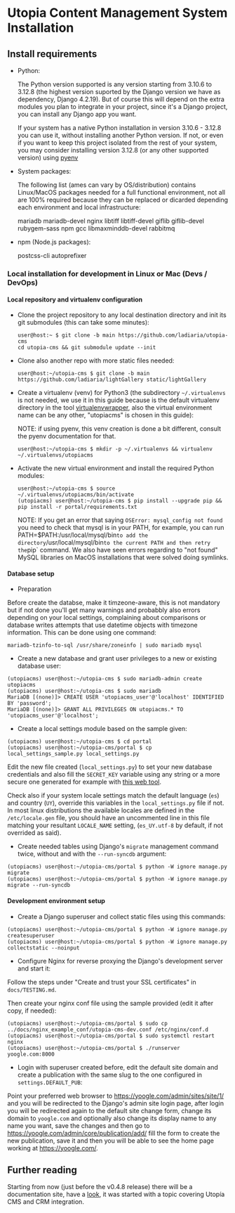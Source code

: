 # Utopia Content Management System Installation

## Install requirements

- Python:

  The Python version supported is any version starting from 3.10.6 to 3.12.8 (the highest version suported by the Django version we have as dependency, Django 4.2.19). But of course this will depend on the extra modules you plan to integrate in your project, since it's a Django project, you can install any Django app you want.

  If your system has a native Python installation in version 3.10.6 - 3.12.8 you can use it, without installing another Python version. If not, or even if you want to keep this project isolated from the rest of your system, you may consider installing version 3.12.8 (or any other supported version) using [pyenv](https://github.com/pyenv/pyenv)

- System packages:

  The following list (ames can vary by OS/distribution) contains Linux/MacOS packages needed for a full functional environment, not all are 100% required because they can be replaced or dicarded depending each environment and local infrastructure:

  mariadb mariadb-devel nginx libtiff libtiff-devel giflib giflib-devel rubygem-sass npm gcc libmaxminddb-devel rabbitmq

- npm (Node.js packages):

  postcss-cli autoprefixer

### Local installation for development in Linux or Mac (Devs / DevOps)

#### Local repository and virtualenv configuration

- Clone the project repository to any local destination directory and init its git submodules (this can take some minutes):

  ```
  user@host:~ $ git clone -b main https://github.com/ladiaria/utopia-cms
  cd utopia-cms && git submodule update --init
  ```

- Clone also another repo with more static files needed:

  `user@host:~/utopia-cms $ git clone -b main https://github.com/ladiaria/lightGallery static/lightGallery`

- Create a virtualenv (venv) for Python3 (the subdirectory `~/.virtualenvs` is not needed, we use it in this guide because is the default virtualenv directory in the tool [virtualenvwrapper](https://virtualenvwrapper.readthedocs.io/), also the virtual environment name can be any other, "utopiacms" is chosen in this guide):

  NOTE: if using pyenv, this venv creation is done a bit different, consult the pyenv documentation for that.

  `user@host:~/utopia-cms $ mkdir -p ~/.virtualenvs && virtualenv ~/.virtualenvs/utopiacms`

- Activate the new virtual environment and install the required Python modules:

  ```
  user@host:~/utopia-cms $ source ~/.virtualenvs/utopiacms/bin/activate
  (utopiacms) user@host:~/utopia-cms $ pip install --upgrade pip && pip install -r portal/requirements.txt
  ```

  NOTE: If you get an error that saying `OSError: mysql_config not found` you need to check that mysql is in your PATH, for example, you can run PATH=$PATH:/usr/local/mysql/bin` to add the directory `/usr/local/mysql/bin` to the current PATH and then retry the `pip` command. We also have seen errors regarding to "not found" MySQL libraries on MacOS installations that were solved doing symlinks.

#### Database setup

- Preparation

Before create the databse, make it timzeone-aware, this is not mandatory but if not done you'll get many warnings and probabbly also errors depending on your local settings, complaining about comparisons or database writes attempts that use datetime objects with timezone information. This can be done using one command:

```
mariadb-tzinfo-to-sql /usr/share/zoneinfo | sudo mariadb mysql
```

- Create a new database and grant user privileges to a new or existing database user:

```
(utopiacms) user@host:~/utopia-cms $ sudo mariadb-admin create utopiacms
(utopiacms) user@host:~/utopia-cms $ sudo mariadb
MariaDB [(none)]> CREATE USER 'utopiacms_user'@'localhost' IDENTIFIED BY 'password';
MariaDB [(none)]> GRANT ALL PRIVILEGES ON utopiacms.* TO 'utopiacms_user'@'localhost';
```

- Create a local settings module based on the sample given:

```
(utopiacms) user@host:~/utopia-cms $ cd portal
(utopiacms) user@host:~/utopia-cms/portal $ cp local_settings_sample.py local_settings.py
```

Edit the new file created (`local_settings.py`) to set your new database credentials and also fill the `SECRET_KEY` variable using any string or a more secure one generated for example with [this web tool](https://djecrety.ir/).

Check also if your system locale settings match the default language (`es`) and country (`UY`), override this variables in the `local_settings.py` file if not. In most linux distributions the available locales are defined in the `/etc/locale.gen` file, you should have an uncommented line in this file matching your resultant `LOCALE_NAME` setting, (`es_UY.utf-8` by default, if not overrided as said).

- Create needed tables using Django's `migrate` management command twice, without and with the `--run-syncdb` argument:

```
(utopiacms) user@host:~/utopia-cms/portal $ python -W ignore manage.py migrate
(utopiacms) user@host:~/utopia-cms/portal $ python -W ignore manage.py migrate --run-syncdb
```

#### Development environment setup

- Create a Django superuser and collect static files using this commands:

```
(utopiacms) user@host:~/utopia-cms/portal $ python -W ignore manage.py createsuperuser
(utopiacms) user@host:~/utopia-cms/portal $ python -W ignore manage.py collectstatic --noinput
```

- Configure Nginx for reverse proxying the Django's development server and start it:

Follow the steps under "Create and trust your SSL certificates" in `docs/TESTING.md`.

Then create your nginx conf file using the sample provided (edit it after copy, if needed):

```
(utopiacms) user@host:~/utopia-cms/portal $ sudo cp ../docs/nginx_example_conf/utopia-cms-dev.conf /etc/nginx/conf.d
(utopiacms) user@host:~/utopia-cms/portal $ sudo systemctl restart nginx
(utopiacms) user@host:~/utopia-cms/portal $ ./runserver yoogle.com:8000
```

- Login with superuser created before, edit the default site domain and create a publication with the same slug to the one configured in `settings.DEFAULT_PUB`:

Point your preferred web browser to https://yoogle.com/admin/sites/site/1/ and you will be redirected to the Django's admin site login page, after login you will be redirected again to the default site change form, change its domain to `yoogle.com` and optionally also change its display name to any name you want, save the changes and then go to https://yoogle.com/admin/core/publication/add/ fill the form to create the new publication, save it and then you will be able to see the home page working at https://yoogle.com/.


## Further reading

Starting from now (just before the v0.4.8 release) there will be a documentation site, have a [look](docs/index.md), it was started with a topic covering Utopía CMS and CRM integration.
